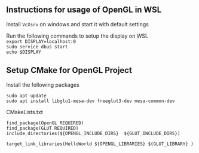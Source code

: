 ## Instructions for usage of OpenGL in WSL 

Install ``VcXsrv`` on windows and start it with default settings

Run the following commands to setup the display on WSL \
``export DISPLAY=localhost:0`` \
``sudo service dbus start`` \
``echo $DISPLAY``

## Setup CMake for OpenGL Project

Install the following packages

```
sudo apt update
sudo apt install libglu1-mesa-dev freeglut3-dev mesa-common-dev
```

CMakeLists.txt

```
find_package(OpenGL REQUIRED)
find_package(GLUT REQUIRED)
include_directories(${OPENGL_INCLUDE_DIRS}  ${GLUT_INCLUDE_DIRS})

target_link_libraries(HelloWorld ${OPENGL_LIBRARIES} ${GLUT_LIBRARY} )
```